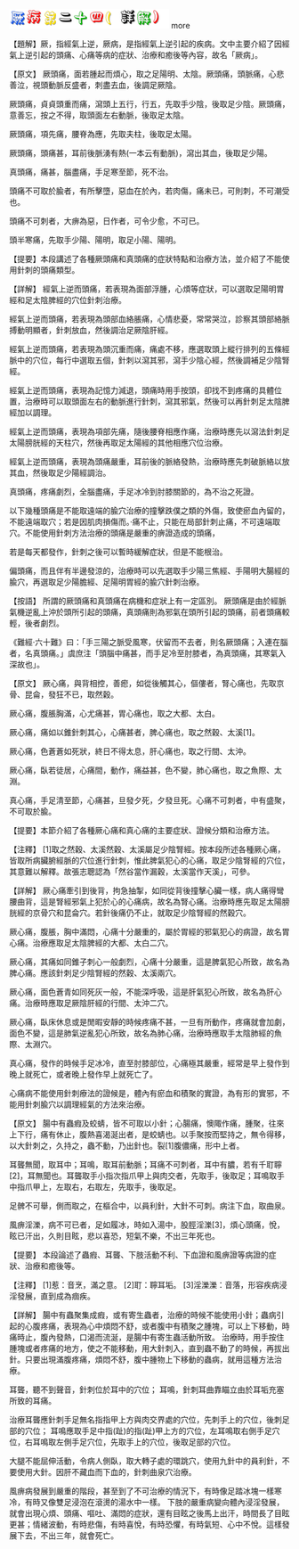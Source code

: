 


![24_厥病第二十四(詳解).gif](images/4a4328d861261.gif)
 more 


【題解】厥，指經氣上逆，厥病，是指經氣上逆引起的疾病。文中主要介紹了因經氣上逆引起的頭痛、心痛等病的症狀、治療和癒後等內容，故名「厥病」。


【原文】
厥頭痛，面若腫起而煩心，取之足陽明、太陰。厥頭痛，頭脈痛，心悲善泣，視頭動脈反盛者，刺盡去血，後調足厥陰。


厥頭痛，貞貞頭重而痛，瀉頭上五行，行五，先取手少陰，後取足少陰。厥頭痛，意善忘，按之不得，取頭面左右動脈，後取足太陰。


厥頭痛，項先痛，腰脊為應，先取夫柱，後取足太陽。


厥頭痛，頭痛甚，耳前後脈湧有熱(一本云有動脈)，瀉出其血，後取足少陽。


真頭痛，痛甚，腦盡痛，手足寒至節，死不治。


頭痛不可取於腧者，有所擊墮，惡血在於內，若肉傷，痛未已，可則刺，不可潮受也。


頭痛不可刺者，大痹為惡，日作者，可令少愈，不可已。


頭半寒痛，先取手少陽、陽明，取足小陽、陽明。


【提要】本段講述了各種厥頭痛和真頭痛的症狀特點和治療方法，並介紹了不能使用針刺的頭痛類型。


【詳解】
經氣上逆而頭痛，若表現為面部浮腫，心煩等症狀，可以選取足陽明胃經和足太陰脾經的穴位針刺治療。


經氣上逆而頭痛，若表現為頭部血絡脹痛，心情悲憂，常常哭泣，診察其頭部絡脈搏動明顯者，針刺放血，然後調治足厥陰肝經。


經氣上逆而頭痛，若表現為頭沉重而痛，痛處不移，應選取頭上縱行排列的五條經脈中的穴位，每行中選取五個，針刺以瀉其邪，瀉手少陰心經，然後調補足少陰腎經。


經氣上逆而頭痛，表現為記憶力減退，頭痛時用手按頭，卻找不到疼痛的具體位置，治療時可以取頭面左右的動脈進行針刺，瀉其邪氣，然後可以再針刺足太陰脾經加以調理。


經氣上逆而頭痛，表現為項部先痛，隨後腰脊相應作痛，治療時應先以瀉法針刺足太陽膀胱經的天柱穴，然後再取足太陽經的其他相應穴位治療。


經氣上逆而頭痛，表現為頭痛嚴重，耳前後的脈絡發熱，治療時應先刺破脈絡以放其血，然後取足少陽經調治。


真頭痛，疼痛劇烈，全腦盡痛，手足冰冷到肘膝關節的，為不治之死證。


以下幾種頭痛是不能取遠端的腧穴治療的撞擊跌僕之類的外傷，致使瘀血內留的，不能遠端取穴；若是因肌肉損傷而。·痛不止，只能在局部針刺止痛，不可遠端取穴。不能使用針刺方法治療的頭痛是嚴重的痹證造成的頭痛，


若是每天都發作，針刺之後可以暫時緩解症狀，但是不能根治。


偏頭痛，而且伴有半邊發涼的，治療時可以先選取手少陽三焦經、手陽明大腸經的腧穴，再選取足少陽膽經、足陽明胃經的腧穴針刺治療。


【按語】
所謂的厥頭痛和真頭痛在病機和症狀上有一定區別。
厥頭痛是由於經脈氣機逆亂上沖於頭所引起的頭痛，真頭痛則為邪氣在頭所引起的頭痛，前者頭痛較輕，後者劇烈。


《難經·六十難》曰：「手三陽之脈受風寒，伏留而不去者，則名厥頭痛；入連在腦者，名真頭痛。」虞庶注「頭腦中痛甚，而手足冷至肘膝者，為真頭痛，其寒氣入深故也」。


【原文】
厥心痛，與背相控，善瘛，如從後觸其心，傴僂者，腎心痛也，先取京骨、昆侖，發狂不已，取然穀。


厥心痛，腹脹胸滿，心尤痛甚，胃心痛也，取之大都、太白。


厥心痛，痛如以錐針刺其心，心痛甚者，脾心痛也，取之然穀、太溪[1]。


厥心痛，色蒼蒼如死狀，終日不得太息，肝心痛也，取之行間、太沖。


厥心痛，臥若徒居，心痛間，動作，痛益甚，色不變，肺心痛也，取之魚際、太淵。


真心痛，手足清至節，心痛甚，旦發夕死，夕發旦死。心痛不可刺者，中有盛聚，不可取於腧。


【提要】本節介紹了各種厥心痛和真心痛的主要症狀、證候分類和治療方法。


【注釋】
[1]取之然穀、太溪然穀、太溪屬足少陰腎經。按本段所述各種厥心痛，皆取所病臟腑經脈的穴位進行針刺，惟此脾氣犯心的心痛，取足少陰腎經的穴位，其意難以解釋。故張志聰認為「然谷當作漏穀，太溪當作天溪」，可參。


【詳解】
厥心痛牽引到後背，拘急抽掣，如同從背後撞擊心臟一樣，病人痛得彎腰曲背，這是腎經邪氣上犯於心的心痛病，故名為腎心痛。治療時應先取足太陽膀胱經的京骨穴和昆侖穴。若針後痛仍不止，就取足少陰腎經的然穀穴。


厥心痛，腹脹，胸中滿悶，心痛十分嚴重的，屬於胃經的邪氣犯心的病證，故名胃心痛。治療應取足太陰脾經的大都、太白二穴。


厥心痛，其痛如同錐子刺心一般劇烈，心痛十分嚴重，這是脾氣犯心所致，故名為脾心痛。應該針刺足少陰腎經的然穀、太溪兩穴。


厥心痛，面色蒼青如同死灰一般，不能深呼吸，這是肝氣犯心所致，故名為肝心痛。治療時應取足厥陰肝經的行間、太沖二穴。


厥心痛，臥床休息或是閒暇安靜的時候疼痛不甚，一旦有所動作，疼痛就會加劇，面色不變，這是肺氣逆亂犯心所致，故名為肺心痛，治療時應取手太陰肺經的魚際、太淵穴。


真心痛，發作的時候手足冰冷，直至肘膝部位，心痛極其嚴重，經常是早上發作到晚上就死亡，或者晚上發作早上就死亡了。


心痛病不能使用針刺療法的證候是，體內有瘀血和積聚的實證，為有形的實邪，不能用針刺腧穴以調理經氣的方法來治療。


【原文】
腸中有蟲瘕及蛟蜻，皆不可取以小針；心腸痛，懊陬作痛，腫聚，往來上下行，痛有休止，腹熱喜渴涎出者，是蛟蜻也。以手聚按而堅持之，無令得移，以大針刺之，久持之，蟲不動，乃出針也。裂[1]腹儂痛，形中上者。


耳聾無聞，取耳中；耳鳴，取耳前動脈；耳痛不可刺者，耳中有膿，若有千耵聹[2]，耳無聞也。耳聾取手小指次指爪甲上與肉交者，先取手，後取足；耳鳴取手中指爪甲上，左取右，右取左，先取手，後取足。


足髀不可舉，側而取之，在樞合中，以員利針，大針不可刺。病注下血，取曲泉。


風痹淫濼，病不可已者，足如履冰，時如入湯中，股脛淫濼[3]，煩心頭痛，悅，眩已汗出，久則目眩，悲以喜恐，短氣不樂，不出三年死也。


【提要】
本段論述了蟲瘕、耳聾、下肢活動不利、下血證和風痹證等病證的症狀、治療和癒後等。


【注釋】
[1]惹：音烹，滿之意。
[2]耵：聹耳垢。
[3]淫濼濼：音落，形容疾病浸淫發展，直到成為痼疾。


【詳解】
腸中有蟲聚集成瘕，或有寄生蟲者，治療的時候不能使用小針；蟲病引起的心腹疼痛，表現為心中煩悶不舒，或者腹中有積聚之腫塊，可以上下移動，時痛時止，腹內發熱，口渴而流涎，是腸中有寄生蟲活動所致。
治療時，用手按住腫塊或者疼痛的地方，使之不能移動，用大針刺入，直到蟲不動了的時候，再拔出針。只要出現滿腹疼痛，煩悶不舒，腹中腫物上下移動的蟲病，就用這種方法治療。


耳聾，聽不到聲音，針刺位於耳中的穴位；
耳鳴，針刺耳曲靠瞄立由於耳垢充塞所致的耳痛。


治療耳聾應針刺手足無名指指甲上方與肉交界處的穴位，先刺手上的穴位，後刺足部的穴位；
耳鳴應取手足中指(趾)的指(趾)甲上方的穴位，左耳鳴取右側手足穴位，右耳鳴取左側手足穴位，先取手上的穴位，後取足部的穴位。


大腿不能屈伸活動，令病人側臥，取大轉子處的環跳穴，使用九針中的員利針，不要使用大針。因肝不藏血而下血的，針刺曲泉穴治療。


風痹病發展到嚴重的階段，甚至到了不可治療的情況下，有時像足踏冰塊一樣寒冷，有時又像雙足浸泡在滾燙的湯水中一樣。
下肢的嚴重病變向體內浸淫發展，就會出現心煩、頭痛、嘔吐、滿悶的症狀，還有目眩之後馬上出汗，時間長了目眩更甚；情緒波動，有時悲傷，有時喜悅，有時恐懼，有時氣短、心中不悅。這樣發展下去，不出三年，就會死亡。
